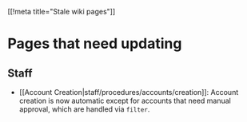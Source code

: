 [[!meta title="Stale wiki pages"]]
# Pages that need updating

## Staff

* [[Account Creation|staff/procedures/accounts/creation]]: Account creation
  is now automatic except for accounts that need manual approval, which are
  handled via `filter`.
